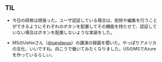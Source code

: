 ## TIL

* 今日の研修は頑張った。ユーザ認証している場合は、削除や編集を行うことができるようにそれぞれのボタンを配置してその機能を持たせて、認証していない場合はボタンを配置しないような実装をした。

* MSのUshioさん（[@sandayuu](https://twitter.com/sandayuu)）の講演の録画を聞いた。やっぱりアメリカの文化、いいですね。向こうで働いてみたくなりました。USのMSでAzureを作っているらしい。
